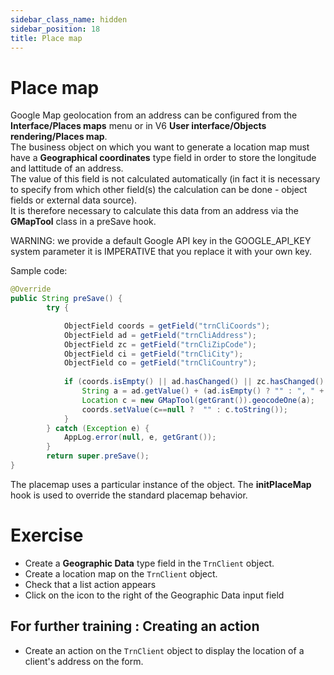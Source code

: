```yaml
---
sidebar_class_name: hidden
sidebar_position: 18
title: Place map
---
```


Place map
====================
 
Google Map geolocation from an address can be configured from the **Interface/Places maps** menu or in V6 **User interface/Objects rendering/Places map**.  
The business object on which you want to generate a location map must have a **Geographical coordinates** type field in order to store the longitude and lattitude of an address.  
The value of this field is not calculated automatically (in fact it is necessary to specify from which other field(s) the calculation can be done - object fields or external data source).  
It is therefore necessary to calculate this data from an address via the **GMapTool** class in a preSave hook.   

<div class="error">WARNING: we provide a default Google API key in the GOOGLE_API_KEY system parameter it is IMPERATIVE that you replace it with your own key.</div>

Sample code:  

```java
@Override
public String preSave() {
		try {

			ObjectField coords = getField("trnCliCoords");
			ObjectField ad = getField("trnCliAddress");
			ObjectField zc = getField("trnCliZipCode");
			ObjectField ci = getField("trnCliCity");
			ObjectField co = getField("trnCliCountry");
			
			if (coords.isEmpty() || ad.hasChanged() || zc.hasChanged() || ci.hasChanged() || co.hasChanged()) {
				String a = ad.getValue() + (ad.isEmpty() ? "" : ", " + zc.getValue() + ", " + ci.getValue() + ", " + co.getValue();
				Location c = new GMapTool(getGrant()).geocodeOne(a);				
				coords.setValue(c==null ?  "" : c.toString());
			}
		} catch (Exception e) {
			AppLog.error(null, e, getGrant());
		}
		return super.preSave();
}  
```

The placemap uses a particular instance of the object.
The **initPlaceMap** hook is used to override the standard placemap behavior.


Exercise
====================

- Create a **Geographic Data** type field in the `TrnClient` object.  
- Create a location map on the `TrnClient` object.  
- Check that a list action appears
- Click on the icon to the right of the Geographic Data input field


For further training : Creating an action 
---------------------------
- Create an action on the `TrnClient` object to display the location of a client's address on the form.  

